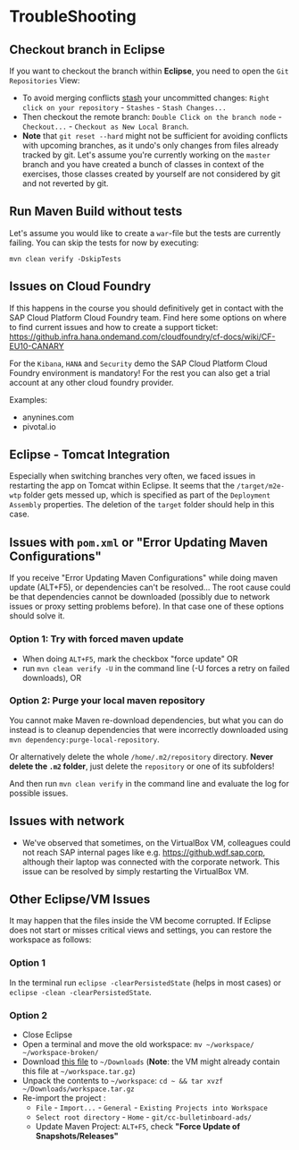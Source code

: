 # TroubleShooting

## Checkout branch in Eclipse
If you want to checkout the branch within **Eclipse**, you need to open the `Git Repositories` View:
-	To avoid merging conflicts [stash](https://git-scm.com/docs/git-stash) your uncommitted changes: `Right click on your repository` - `Stashes` - `Stash Changes...`
-	Then checkout the remote branch: `Double Click on the branch node` - `Checkout...` - `Checkout as New Local Branch`.
- **Note** that `git reset --hard` might not be sufficient for avoiding conflicts with upcoming branches, as it undo's only changes from files already tracked by git. Let's assume you're currently working on the `master` branch and you have created a bunch of classes in context of the exercises, those classes created by yourself are not considered by git and not reverted by git.

## Run Maven Build without tests
Let's assume you would like to create a `war`-file but the tests are currently failing. You can skip the tests for now by executing:
```
mvn clean verify -DskipTests
```

## Issues on Cloud Foundry
If this happens in the course you should definitively get in contact with the SAP Cloud Platform Cloud Foundry team. 
Find here some options on where to find current issues and how to create a support ticket:
https://github.infra.hana.ondemand.com/cloudfoundry/cf-docs/wiki/CF-EU10-CANARY 

For the `Kibana`, `HANA` and `Security` demo the SAP Cloud Platform Cloud Foundry environment is mandatory! For the rest you can also get a trial account at any other cloud foundry provider.

Examples:
- anynines.com
- pivotal.io

## Eclipse - Tomcat Integration
Especially when switching branches very often, we faced issues in restarting the app on Tomcat within Eclipse. It seems that the `/target/m2e-wtp` folder gets messed up, which is specified as part of the `Deployment Assembly` properties.
The deletion of the `target` folder should help in this case.

## Issues with `pom.xml` or "Error Updating Maven Configurations"
If you receive "Error Updating Maven Configurations" while doing maven update (ALT+F5), or dependencies can't be resolved...
The root cause could be that dependencies cannot be downloaded (possibly due to network issues or proxy setting problems before). In that case one of these options should solve it.

### Option 1: Try with forced maven update
- When doing `ALT+F5`, mark the checkbox "force update" OR
- run `mvn clean verify -U` in the command line (-U forces a retry on failed downloads), OR

### Option 2: Purge your local maven repository
You cannot make Maven re-download dependencies, but what you can do instead is to cleanup dependencies that were incorrectly downloaded using `mvn dependency:purge-local-repository`.

Or alternatively delete the whole `/home/.m2/repository` directory. **Never delete the `.m2` folder**, just delete the `repository` or one of its subfolders!

And then run `mvn clean verify` in the command line and evaluate the log for possible issues.

## Issues with network
- We've observed that sometimes, on the VirtualBox VM, colleagues could not reach SAP internal pages like e.g. https://github.wdf.sap.corp, although their laptop was connected with the corporate network. This issue can be resolved by simply restarting the VirtualBox VM.

## Other Eclipse/VM Issues
It may happen that the files inside the VM become corrupted.
If Eclipse does not start or misses critical views and settings, you can restore the workspace as follows:

### Option 1
In the terminal run `eclipse -clearPersistedState` (helps in most cases) or `eclipse -clean -clearPersistedState`.

### Option 2
 - Close Eclipse
 - Open a terminal and move the old workspace: `mv ~/workspace/ ~/workspace-broken/`
 - Download [this file](https://github.wdf.sap.corp/agile-se/vagrant-development-box/blob/master/workspace.tar.gz?raw=true) to `~/Downloads` (**Note**: the VM might already contain this file at `~/workspace.tar.gz`)
 - Unpack the contents to `~/workspace`: `cd ~ && tar xvzf ~/Downloads/workspace.tar.gz`
 - Re-import the project :
   - `File` - `Import...` - `General` - `Existing Projects into Workspace`
   - `Select root directory` - `Home` - `git/cc-bulletinboard-ads/`
   - Update Maven Project: `ALT+F5`, check **"Force Update of Snapshots/Releases"**



